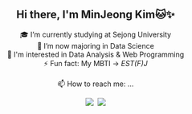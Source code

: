 <div align="center">

  ## Hi there, I'm MinJeong Kim🐱✨

🎓 I’m currently studying at Sejong University<br>
🌱 I’m now majoring in Data Science<br>
🌈 I'm interested in Data Analysis & Web Programming<br>
⚡ Fun fact: My MBTI -> *EST(F)J*<br><br>
📫 How to reach me: ...
  
  <a href="https://www.instagram.com/isakacindy/" target="_blank"><img src="https://img.shields.io/badge/isakacindy-FCF8E2?style=flat-square&logo=Instagram&logoColor=Black"/></a>&nbsp;
  <a href="https://blog.naver.com/isakacindy/" target="_blank"><img src="https://img.shields.io/badge/isakacindy-F9D1DE?style=flat-square&logo=Naver&logoColor=white"/></a>

<!--
---
### 🔥 My Tech Stack 🔥
Techs that I've used at least once

<img src="https://img.shields.io/badge/-C-A8B9CC?style=flat-square&logo=c&logoColor=white"/></a>
<img src="https://img.shields.io/badge/-Pyton-3776AB?style=flat-square&logo=Python&logoColor=white"/></a>
<img src="https://img.shields.io/badge/-Android-success?style=flat-square&logo=Android&logoColor=white"/></a>
<img src="https://img.shields.io/badge/-Java-007396?style=flat-square&logo=Java&logoColor=white"/></a>
<img src="https://img.shields.io/badge/-Kotlin-0095D5?style=flat-square&logo=Kotlin&logoColor=white"/></a>
<img src="https://img.shields.io/badge/-JavaScript-F7DF1E?style=flat-square&logo=JavaScript&logoColor=white"/></a>
<img src="https://img.shields.io/badge/-HTML5-E34F26?style=flat-square&logo=CSS3&logoColor=white"/></a>
<img src="https://img.shields.io/badge/-CSS3-1572B6?style=flat-square&logo=HTML5&logoColor=white"/></a>


<img src="https://img.shields.io/badge/-SQLite-003B57?style=flat-square&logo=SQLite&logoColor=white"/></a>
<img src="https://img.shields.io/badge/-Firebase-yellow?style=flat-square&logo=Firebase&logoColor=white"/></a>
<img src="https://img.shields.io/badge/-Git-F05032?style=flat-square&logo=Git&logoColor=white"/></a>
<img src="https://img.shields.io/badge/-Notion-000000?style=flat-square&logo=Notion&logoColor=white"/></a>
-->

</div>
